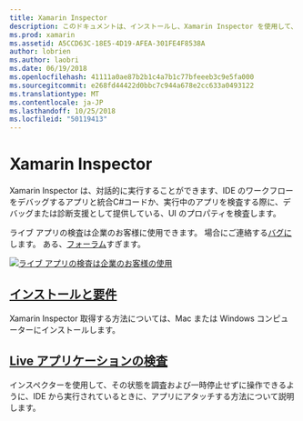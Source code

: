 ```yaml
---
title: Xamarin Inspector
description: このドキュメントは、インストールし、Xamarin Inspector を使用して、探索し、アプリケーションをデバッグする方法について説明するガイドにリンクしています。
ms.prod: xamarin
ms.assetid: A5CCD63C-18E5-4D19-AFEA-301FE4F8538A
author: lobrien
ms.author: laobri
ms.date: 06/19/2018
ms.openlocfilehash: 41111a0ae87b2b1c4a7b1c77bfeeeb3c9e5fa000
ms.sourcegitcommit: e268fd44422d0bbc7c944a678e2cc633a0493122
ms.translationtype: MT
ms.contentlocale: ja-JP
ms.lasthandoff: 10/25/2018
ms.locfileid: "50119413"
---
```

# <a name="xamarin-inspector"></a>Xamarin Inspector

Xamarin Inspector は、対話的に実行することができます、IDE のワークフローをデバッグするアプリと統合C#コードか、実行中のアプリを検査する際に、デバッグまたは診断支援として提供している、UI のプロパティを検査します。

ライブ アプリの検査は企業のお客様に使用できます。 場合にご連絡する[バグに](~/tools/inspector/install.md#reporting-bugs)します。 ある、[フォーラム](https://forums.xamarin.com/categories/inspector)すぎます。

[![](images/interactive-1.0.0-bike-inspect-3d-small.png "ライブ アプリの検査は企業のお客様の使用")](images/interactive-1.0.0-bike-inspect-3d.png#lightbox)

## <a name="installation-and-requirementstoolsinspectorinstallmd"></a>[インストールと要件](~/tools/inspector/install.md)

Xamarin Inspector 取得する方法については、Mac または Windows コンピューターにインストールします。

## <a name="inspecting-live-applicationstoolsinspectorinspectmd"></a>[Live アプリケーションの検査](~/tools/inspector/inspect.md)

インスペクターを使用して、その状態を調査および一時停止せずに操作できるように、IDE から実行されているときに、アプリにアタッチする方法について説明します。


